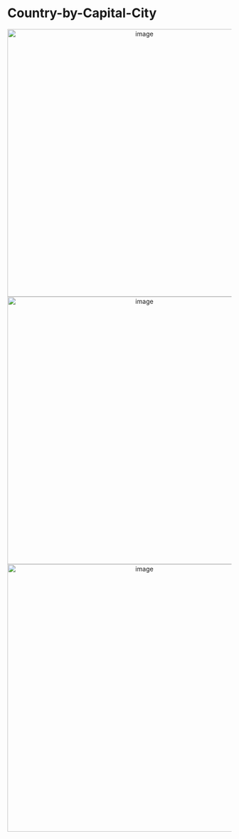 # Country-by-Capital-City
<p align="center">
<img align="center" width="600" alt="image" src="https://user-images.githubusercontent.com/99492479/170678986-33cd8120-9b76-4ed5-80b6-7c0854c6f2d7.png">
  <br>
<img align="center" width="600" alt="image" src="https://user-images.githubusercontent.com/99492479/170677346-7fa95a75-d3bb-47ba-b6ba-54db57260580.png">
  <br>
<img  align="center" width="600" alt="image" src="https://user-images.githubusercontent.com/99492479/170679110-9c967edc-3848-4cea-9024-bca422b73f6e.png">
  <br>
</p>




